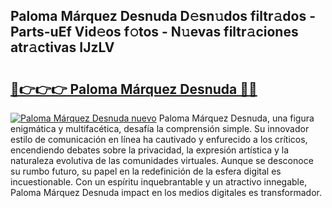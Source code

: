 ## Paloma Márquez Desnuda D𝚎sn𝚞dos filtr𝚊dos - Parts-uEf Vid𝚎os f𝚘tos - N𝚞evas filtr𝚊ciones atr𝚊ctivas IJzLV

# <h2><a href="http://mb61yzw.tromn.icu/?c=Paloma+M%c3%a1rquez+Desnuda">🔗👉👉👉 Paloma Márquez Desnuda 🔗🔗</a></h2>

[![Paloma Márquez Desnuda nuevo](https://i.imgur.com/pEAQMta.gif)](http://mb61yzw.tromn.icu/?c=Paloma+M%c3%a1rquez+Desnuda)
Paloma Márquez Desnuda, una figura enigmática y multifacética, desafía la comprensión simple. Su innovador estilo de comunicación en línea ha cautivado y enfurecido a los críticos, encendiendo debates sobre la privacidad, la expresión artística y la naturaleza evolutiva de las comunidades virtuales. Aunque se desconoce su rumbo futuro, su papel en la redefinición de la esfera digital es incuestionable. Con un espíritu inquebrantable y un atractivo innegable, Paloma Márquez Desnuda impact en los medios digitales es transformador.
